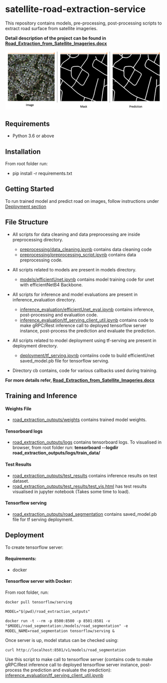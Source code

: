 # satellite-road-extraction-service

This repository contains models, pre-processing, post-processing scripts to extract road  surface from satellite imageries.

**Detail description of the project can be found in [Road_Extraction_from_Satellite_Imageries.docx](Road_Extraction_from_Satellite_Imageries.docx)**

![Segmentation Sample](assets/pic1.png)

## Requirements
- Python 3.6 or above


## Installation
From root folder run:
- pip install -r requirements.txt


## Getting Started
To run trained model and predict road on images, follow instructions under [Deployment section](#deployment)


## File Structure
- All scripts for data cleaning and data preprocessing are inside preprocessing directory.
    - [preprocessing/data_cleaning.ipynb](preprocessing/data_cleaning.ipynb) contains data cleaning code
    - [preprocessing/preprocessing_script.ipynb](preprocessing/preprocessing_script.ipynb) contains data preprocessing code.

- All scripts related to models are present in models directory.
    - [models/efficientUnet.ipynb](models/efficientUnet.ipynb) contains model training code for unet with efficientNetB4 Backbone.

- All scripts for inference and model evaluations are present in inference_evaluation directory.
    - [inference_evaluation/efficientUnet_eval.ipynb](inference_evaluation/efficientUnet_eval.ipynb) contains inference, post-processing and evaluation code.
    - [inference_evaluation/tf_serving_client_util.ipynb](inference_evaluation/tf_serving_client_util.ipynb) contains code to make gRPC/Rest inference call to deployed tensorflow server instance, post-process the prediction and evaluate the prediction.

- All scripts related to model deployment using tf-serving are present in deployment directory.
    - [deployment/tf_serving.ipynb](deployment/tf_serving.ipynb) contaiins code to build efficientUnet saved_model.pb file for tensorflow serving.

- Directory cb contains, code for various callbacks used during training.
    
**For more details refer, [Road_Extraction_from_Satellite_Imageries.docx](Road_Extraction_from_Satellite_Imageries.docx)**


## Training and Inference
#### Weights File
- [road_extraction_outputs/weights](road_extraction_outputs/weights) contains trained model weights.
#### Tensorboard logs
- [road_extraction_outputs/logs](road_extraction_outputs/logs) contains tensorboard logs. To visualised in browser, from root folder run:
**tensorboard --logdir road_extraction_outputs/logs/train_data/**
#### Test Results
- [road_extraction_outputs/test_results](road_extraction_outputs/test_results) contains inference results on test dataset.
- [road_extraction_outputs/test_results/test_vis.html](road_extraction_outputs/test_results/test_vis.html) has test results visualised in jupyter notebook (Takes some time to load).
#### Tensorflow serving
- [road_extraction_outputs/road_segmentation](road_extraction_outputs/road_segmentation) contains saved_model.pb file for tf serving deployment.


## Deployment
To create tensorflow server:
#### Requirements:
- docker

#### Tensorflow server with Docker:
From root folder, run:

```
docker pull tensorflow/serving
```

```
MODEL="$(pwd)/road_extraction_outputs"
```

```
docker run -t --rm -p 8500:8500 -p 8501:8501 -v "$MODEL/road_segmentation:/models/road_segmentation" -e MODEL_NAME=road_segmentation tensorflow/serving &
```

Once server is up, model status can be checked using:

```
curl http://localhost:8501/v1/models/road_segmentation
```

Use this script to make call to tensorflow server (contains code to make gRPC/Rest inference call to deployed tensorflow server instance, post-process the prediction and evaluate the prediction):
[inference_evaluation/tf_serving_client_util.ipynb](inference_evaluation/tf_serving_client_util.ipynb) 




